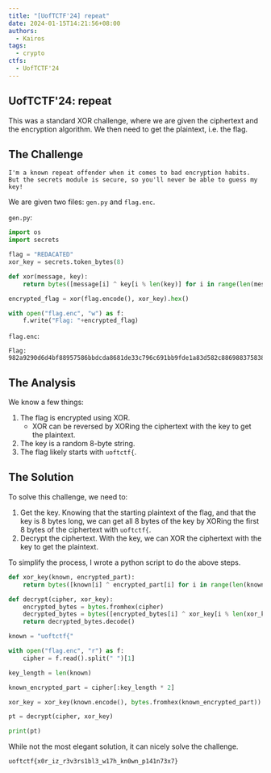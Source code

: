 ```yaml
---
title: "[UofTCTF'24] repeat"
date: 2024-01-15T14:21:56+08:00
authors:
  - Kairos
tags:
  - crypto
ctfs:
  - UofTCTF'24
---
```


## UofTCTF'24: repeat
This was a standard XOR challenge, where we are given the ciphertext and the encryption algorithm. We then need to get the plaintext, i.e. the flag.

## The Challenge

```
I'm a known repeat offender when it comes to bad encryption habits. But the secrets module is secure, so you'll never be able to guess my key!
```

We are given two files: `gen.py` and `flag.enc`.

`gen.py`:
```python
import os
import secrets

flag = "REDACATED"
xor_key = secrets.token_bytes(8)

def xor(message, key):
    return bytes([message[i] ^ key[i % len(key)] for i in range(len(message))])

encrypted_flag = xor(flag.encode(), xor_key).hex()

with open("flag.enc", "w") as f:
    f.write("Flag: "+encrypted_flag)
```

`flag.enc`:

```
Flag: 982a9290d6d4bf88957586bbdcda8681de33c796c691bb9fde1a83d582c886988375838aead0e8c7dc2bc3d7cd97a4
```

## The Analysis
We know a few things:
1. The flag is encrypted using XOR.
    - XOR can be reversed by XORing the ciphertext with the key to get the plaintext.
2. The key is a random 8-byte string.
3. The flag likely starts with `uoftctf{`. 

## The Solution
To solve this challenge, we need to:
1. Get the key. 
    Knowing that the starting plaintext of the flag, and that the key is 8 bytes long, we can get all 8 bytes of the key by XORing the first 8 bytes of the ciphertext with `uoftctf{`.
2. Decrypt the ciphertext.
    With the key, we can XOR the ciphertext with the key to get the plaintext.

To simplify the process, I wrote a python script to do the above steps.

```python
def xor_key(known, encrypted_part):
    return bytes([known[i] ^ encrypted_part[i] for i in range(len(known))])

def decrypt(cipher, xor_key):
    encrypted_bytes = bytes.fromhex(cipher)
    decrypted_bytes = bytes([encrypted_bytes[i] ^ xor_key[i % len(xor_key)] for i in range(len(encrypted_bytes))])
    return decrypted_bytes.decode()

known = "uoftctf{"

with open("flag.enc", "r") as f:
    cipher = f.read().split(" ")[1]

key_length = len(known)

known_encrypted_part = cipher[:key_length * 2]

xor_key = xor_key(known.encode(), bytes.fromhex(known_encrypted_part))

pt = decrypt(cipher, xor_key)

print(pt)
```

While not the most elegant solution, it can nicely solve the challenge.

```
uoftctf{x0r_iz_r3v3rs1bl3_w17h_kn0wn_p141n73x7}
```